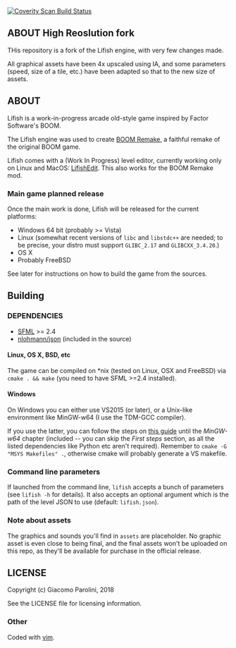 <a href="https://scan.coverity.com/projects/lifish">
	<img alt="Coverity Scan Build Status"
	     src="https://scan.coverity.com/projects/5674/badge.svg"/>
</a>

## ABOUT High Reoslution fork ##

THis repository is a fork of the Lifish engine, with very few changes made.

All graphical assets have been 4x upscaled using IA, and some parameters (speed, size of a tile, etc.) have been adapted so that to the new size of assets.


## ABOUT ##
Lifish is a work-in-progress arcade old-style game inspired by Factor Software's BOOM. 

The Lifish engine was used to create [BOOM Remake](https://silverweed.github.io/boom), a faithful remake of the original BOOM game.

Lifish comes with a (Work In Progress) level editor, currently working only on Linux and MacOS: [LifishEdit](https://github.com/silverweed/lifish-edit). This also works for the BOOM Remake mod.

### Main game planned release ###
Once the main work is done, Lifish will be released for the current platforms:

* Windows 64 bit (probably >= Vista)
* Linux (somewhat recent versions of `libc` and `libstdc++` are needed; to be precise,
  your distro must support `GLIBC_2.17` and `GLIBCXX_3.4.20`.)
* OS X
* Probably FreeBSD

See later for instructions on how to build the game from the sources.

## Building ##

### DEPENDENCIES ###

* [SFML](https://github.com/SFML/SFML) >= 2.4
* [nlohmann/json](https://github.com/nlohmann/json) (included in the source)

#### Linux, OS X, BSD, etc ####
The game can be compiled on *nix (tested on Linux, OSX and FreeBSD) via `cmake . && make`
(you need to have SFML >=2.4 installed).

#### Windows ####
On Windows you can either use VS2015 (or later), or a Unix-like environment like MinGW-w64 (I use the TDM-GCC compiler).

If you use the latter, you can follow the steps on
[this guide](http://ascend4.org/Setting_up_a_MinGW-w64_build_environment) until the *MinGW-w64*
chapter (included -- you can skip the *First steps* section, as all the listed dependencies like Python etc
aren't required). Remember to `cmake -G "MSYS Makefiles" .`, otherwise cmake will probably
generate a VS makefile.

### Command line parameters ###
If launched from the command line, `lifish` accepts a bunch of parameters (see `lifish -h` for details).
It also accepts an optional argument which is the path of the level JSON to use (default: `lifish.json`).

### Note about assets ###
The graphics and sounds you'll find in `assets` are placeholder. No graphic asset is even close to being final, and the final
assets won't be uploaded on this repo, as they'll be available for purchase in the official release.

## LICENSE ##
Copyright (c) Giacomo Parolini, 2018

See the LICENSE file for licensing information.

### Other ###

Coded with [vim](http://www.vim.org/).

